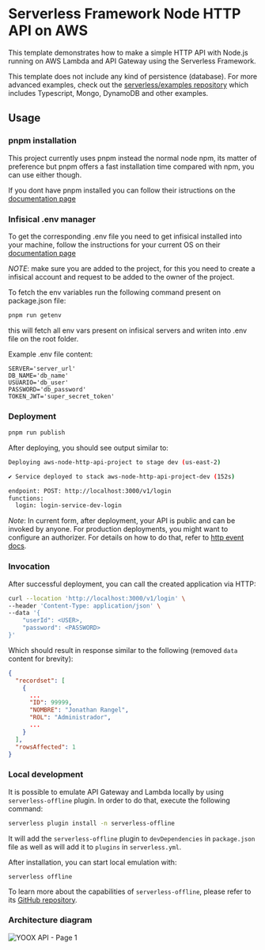 <!--
title: 'AWS Simple HTTP Endpoint example in NodeJS'
description: 'This template demonstrates how to make a simple HTTP API with Node.js running on AWS Lambda and API Gateway using the Serverless Framework.'
layout: Doc
framework: v3
platform: AWS
language: nodeJS
authorLink: 'https://github.com/serverless'
authorName: 'Serverless, inc.'
authorAvatar: 'https://avatars1.githubusercontent.com/u/13742415?s=200&v=4'
-->

# Serverless Framework Node HTTP API on AWS

This template demonstrates how to make a simple HTTP API with Node.js running on AWS Lambda and API Gateway using the Serverless Framework.

This template does not include any kind of persistence (database). For more advanced examples, check out the [serverless/examples repository](https://github.com/serverless/examples/) which includes Typescript, Mongo, DynamoDB and other examples.

## Usage

### pnpm installation

This project currently uses pnpm instead the normal node npm, its matter of preference but pnpm offers a fast installation time compared with npm, you can use either though.

If you dont have pnpm installed you can follow their istructions on the [documentation page](https://pnpm.io/installation)

### Infisical .env manager

To get the corresponding .env file you need to get infisical installed into your machine, follow the instructions for your current OS on their [documentation page](https://infisical.com/docs/cli/overview#installation)

_NOTE_: make sure you are added to the project, for this you need to create a infisical account and request to be added to the owner of the project.

To fetch the env variables run the following command present on package.json file:

```bash
pnpm run getenv
```

this will fetch all env vars present on infisical servers and writen into .env file on the root folder.

Example .env file content:

```
SERVER='server_url'
DB_NAME='db_name'
USUARIO='db_user'
PASSWORD='db_password'
TOKEN_JWT='super_secret_token'
```

### Deployment

```bash
pnpm run publish
```

After deploying, you should see output similar to:

```bash
Deploying aws-node-http-api-project to stage dev (us-east-2)

✔ Service deployed to stack aws-node-http-api-project-dev (152s)

endpoint: POST: http://localhost:3000/v1/login
functions:
  login: login-service-dev-login
```

_Note_: In current form, after deployment, your API is public and can be invoked by anyone. For production deployments, you might want to configure an authorizer. For details on how to do that, refer to [http event docs](https://www.serverless.com/framework/docs/providers/aws/events/apigateway/).

### Invocation

After successful deployment, you can call the created application via HTTP:

```bash
curl --location 'http://localhost:3000/v1/login' \
--header 'Content-Type: application/json' \
--data '{
    "userId": <USER>,
    "password": <PASSWORD>
}'
```

Which should result in response similar to the following (removed `data` content for brevity):

```json
{
  "recordset": [
    {
      ...
      "ID": 99999,
      "NOMBRE": "Jonathan Rangel",
      "ROL": "Administrador",
      ...
    }
  ],
  "rowsAffected": 1
}
```

### Local development

It is possible to emulate API Gateway and Lambda locally by using `serverless-offline` plugin. In order to do that, execute the following command:

```bash
serverless plugin install -n serverless-offline
```

It will add the `serverless-offline` plugin to `devDependencies` in `package.json` file as well as will add it to `plugins` in `serverless.yml`.

After installation, you can start local emulation with:

```
serverless offline
```

To learn more about the capabilities of `serverless-offline`, please refer to its [GitHub repository](https://github.com/dherault/serverless-offline).

### Architecture diagram
![YOOX API - Page 1](https://github.com/JonathanRangelB/YOOX-serverless/assets/3516336/e57978b5-a563-46a6-8a74-dedd399d0473)



